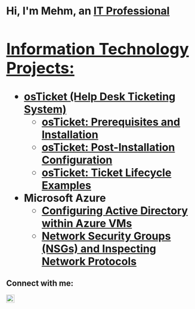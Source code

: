 <h1>Hi, I'm Mehm, an <a href="https://linkedin.com/in/mehmedalija-hacimic">IT Professional

<h2> Information Technology Projects:</h2>

- <b>osTicket (Help Desk Ticketing System)</b>
  - [osTicket: Prerequisites and Installation](https://github.com/mehmhacimic/osticket-prereqs)
  - [osTicket: Post-Installation Configuration](https://github.com/mehmhacimic/post-install-config)
  - [osTicket: Ticket Lifecycle Examples](https://github.com/mehmhacimic/ticket-lifecycle)
- <b>Microsoft Azure</b>
  - [Configuring Active Directory within Azure VMs](https://github.com/mehmhacimic/configure-ad)
  - [Network Security Groups (NSGs) and Inspecting Network Protocols](https://github.com/mehmhacimic/azure-network-protocols)

<h2>Connect with me:</h2>

[<img align="left" alt="Josh | LinkedIn" width="22px" src="https://cdn.jsdelivr.net/npm/simple-icons@v3/icons/linkedin.svg" />][linkedin]



[linkedin]: https://linkedin.com/in/mehmedalija-hacimic
